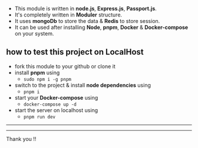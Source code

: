 
* This module is written in **node.js**, **Express.js**, **Passport.js**.
* It's completely written in **Moduler** structure.
* It uses **mongoDb** to store the data & **Redis** to store session.
* It can be used after installing **Node**, **pnpm**, **Docker** & **Docker-compose** on your system.

## how to test this project on LocalHost
* fork this module to your github or clone it
* install **pnpm** using 
  * `sudo npm i -g pnpm`
* switch to the project & install **node dependencies** using
  * `pnpm i`
* start your **Docker-compose** using 
    * `docker-compose up -d`
* start the server on localhost using
    * `pnpm run dev`


<hr><hr>
Thank you !!
